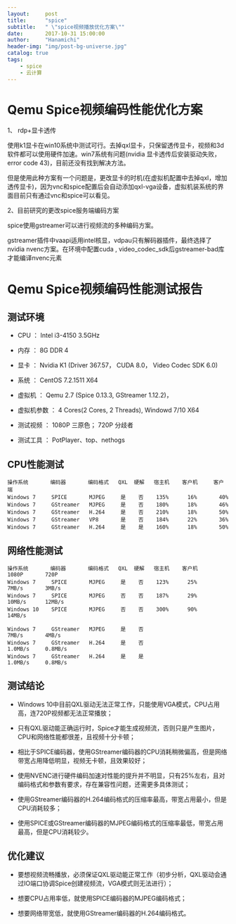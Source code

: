```yaml
---
layout:     post
title:      "spice"
subtitle:   " \"spice视频播放优化方案\""
date:       2017-10-31 15:00:00
author:     "Hanamichi"
header-img: "img/post-bg-universe.jpg"
catalog: true
tags:
    - spice
    - 云计算
---
```


# Qemu Spice视频编码性能优化方案

1、 rdp+显卡透传

使用k1显卡在win10系统中测试可行。去掉qxl显卡，只保留透传显卡，视频和3d软件都可以使用硬件加速。win7系统有问题(nvidia 显卡透传后安装驱动失败，error code 43)，目前还没有找到解决方法。

但是使用此种方案有一个问题是，更改显卡的时机(在虚拟机配置中去掉qxl，增加透传显卡)，因为vnc和spice配置后会自动添加qxl-vga设备，虚拟机装系统的界面目前只有通过vnc和spice可以看见。

2、目前研究的更改spice服务端编码方案

spice使用gstreamer可以进行视频流的多种编码方案。

gstreamer插件中vaapi适用intel核显，vdpau只有解码器插件，最终选择了nvidia nvenc方案。在环境中配置cuda , video_codec_sdk后gstreamer-bad库才能编译nvenc元素

# Qemu Spice视频编码性能测试报告


## 测试环境

* CPU        ： Intel i3-4150 3.5GHz

* 内存       ： 8G DDR 4

* 显卡       ： Nvidia K1 (Driver 367.57， CUDA 8.0， Video Codec SDK 6.0)

* 系统       ： CentOS 7.2.1511 X64

* 虚拟机     ： Qemu 2.7 (Spice 0.13.3, GStreamer 1.12.2)， 

* 虚拟机参数 ： 4 Cores(2 Cores, 2 Threads), Windowd 7/10 X64

* 测试视频   ： 1080P 三原色； 720P 分歧者

* 测试工具   ： PotPlayer、top、nethogs


## CPU性能测试

```
操作系统       编码器       编码格式   QXL  硬解   宿主机    客户机     客户端
Windows 7     SPICE       MJPEG     是    否    135%      16%       40%
Windows 7     GStreamer   MJPEG     是    否    180%      18%       46%
Windows 7     GStreamer   H.264     是    否    210%      18%       50%
Windows 7     GStreamer   VP8       是    否    184%      22%       36%
Windows 7     GStreamer   H.264     是    是    160%      18%       50%
```


## 网络性能测试

```
操作系统       编码器       编码格式   QXL  硬解   宿主机    客户机     1080P       720P
Windows 7     SPICE       MJPEG     是    否    123%      25%       7MB/s       3MB/s
Windows 7     SPICE       MJPEG     否    否    187%      29%      10MB/s      12MB/s
Windows 10    SPICE       MJPEG     否    否    300%      90%                  14MB/s

Windows 7     GStreamer   MJPEG     是    否                         7MB/s       4MB/s
Windows 7     GStreamer   H.264     是    否                       1.0MB/s     0.8MB/s
Windows 7     GStreamer   H.264     是    是                       1.0MB/s     0.8MB/s

```


## 测试结论

* Windows 10中目前QXL驱动无法正常工作，只能使用VGA模式，CPU占用高，连720P视频都无法正常播放；

* 只有QXL驱动能正确运行时，Spice才能生成视频流，否则只是产生图片，CPU和网络性能都很差，且视频十分卡顿；

* 相比于SPICE编码器，使用GStreamer编码器的CPU消耗稍微偏高，但是网络带宽占用降低明显，视频无卡顿，且效果较好；

* 使用NVENC进行硬件编码加速对性能的提升并不明显，只有25%左右，且对编码格式和参数有要求，存在兼容性问题，还需更多具体测试；

* 使用GStreamer编码器的H.264编码格式的压缩率最高，带宽占用最小，但是CPU消耗较多；

* 使用SPICE或GStreamer编码器的MJPEG编码格式的压缩率最低，带宽占用最高，但是CPU消耗较少。



## 优化建议

* 要想视频流畅播放，必须保证QXL驱动能正常工作（初步分析，QXL驱动会通过IO端口协调Spice创建视频流，VGA模式则无法进行）；

* 想要CPU占用率低，就使用SPICE编码器的MJPEG编码格式；

* 想要网络带宽低，就使用GStreamer编码器的H.264编码格式。
